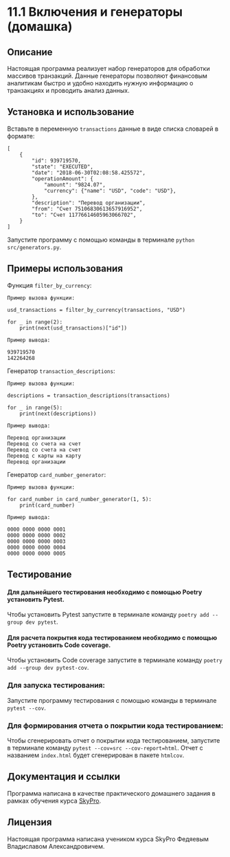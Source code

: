 # 11.1 Включения и генераторы (домашка)

## Описание
Настоящая программа реализует набор генераторов для обработки массивов транзакций. 
Данные генераторы позволяют финансовым аналитикам быстро и удобно находить нужную информацию о транзакциях и проводить анализ данных.

## Установка и использование
Вставьте в переменную `transactions` данные в виде списка словарей в формате:
```
[
    {
        "id": 939719570,
        "state": "EXECUTED",
        "date": "2018-06-30T02:08:58.425572",
        "operationAmount": {
            "amount": "9824.07",
            "currency": {"name": "USD", "code": "USD"},
        },
        "description": "Перевод организации",
        "from": "Счет 75106830613657916952",
        "to": "Счет 11776614605963066702",
    }
]
```
Запустите программу с помощью команды в терминале `python src/generators.py`.

## Примеры использования
Функция `filter_by_currency`:
```
Пример вызова функции:

usd_transactions = filter_by_currency(transactions, "USD")

for _ in range(2):
    print(next(usd_transactions)["id"])
    
Пример вывода:

939719570
142264268
```
Генератор `transaction_descriptions`:
```
Пример вызова функции:

descriptions = transaction_descriptions(transactions)

for _ in range(5):
    print(next(descriptions))
    
Пример вывода:

Перевод организации
Перевод со счета на счет
Перевод со счета на счет
Перевод с карты на карту
Перевод организации
```
Генератор `card_number_generator`:
```
Пример вызова функции:

for card_number in card_number_generator(1, 5):
    print(card_number)

Пример вывода:

0000 0000 0000 0001
0000 0000 0000 0002
0000 0000 0000 0003
0000 0000 0000 0004
0000 0000 0000 0005
```

## Тестирование
#### Для дальнейшего тестирования необходимо с помощью Poetry установить Pytest.
Чтобы установить Pytest запустите в терминале команду `poetry add --group dev pytest`.
#### Для расчета покрытия кода тестированием необходимо с помощью Poetry установить Code coverage.
Чтобы установить Code coverage запустите в терминале команду `poetry add --group dev pytest-cov`.

### Для запуска тестирования:
Запустите программу тестирования с помощью команды в терминале `pytest --cov`.

### Для формирования отчета о покрытии кода тестированием:
Чтобы сгенерировать отчет о покрытии кода тестированием, запустите в терминале команду `pytest --cov=src --cov-report=html`.
Отчет с названием `index.html` будет сгенерирован в пакете `htmlcov`.

## Документация и ссылки
Программа написана в качестве практического домашнего задания в рамках обучения курса [SkyPro](https://sky.pro/).

## Лицензия
Настоящая программа написана учеником курса SkyPro Федяевым Владиславом Александровичем.
